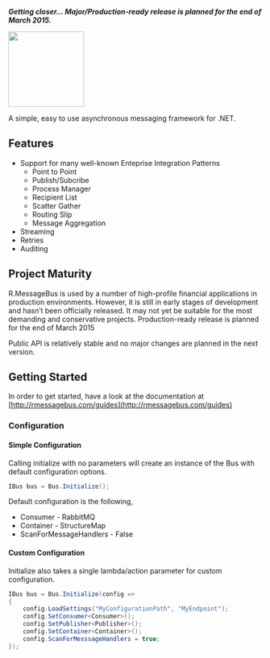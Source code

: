 **_Getting closer... Major/Production-ready release is planned for the end of March 2015._**

<img src="https://raw.githubusercontent.com/R-Suite/R.MessageBus/master/logo/logo.png" height="150">

A simple, easy to use asynchronous messaging framework for .NET.

## Features
* Support for many well-known Enteprise Integration Patterns
    - Point to Point
    - Publish/Subcribe
    - Process Manager
    - Recipient List
    - Scatter Gather
    - Routing Slip
    - Message Aggregation
* Streaming
* Retries
* Auditing


## Project Maturity
R.MessageBus is used by a number of high-profile financial applications in production environments. However,  it is still in early stages of development and hasn’t been officially released.  It may not yet be suitable for the most demanding and conservative projects. Production-ready release is planned for the end of March 2015

Public API is relatively stable and no major changes are planned in the next version.


## Getting Started

In order to get started, have a look at the documentation at [http://rmessagebus.com/guides](http://rmessagebus.com/guides)

### Configuration

#### Simple Configuration

Calling initialize with no parameters will create an instance of the Bus with default configuration options.

```c#
IBus bus = Bus.Initialize();
```

Default configuration is the following,

* Consumer - RabbitMQ
* Container - StructureMap
* ScanForMessageHandlers - False

#### Custom Configuration

Initialize also takes a single lambda/action parameter for custom configuration.

```c#
IBus bus = Bus.Initialize(config =>
{
    config.LoadSettings("MyConfigurationPath", "MyEndpoint");
    config.SetConsumer<Consumer>();
    config.SetPublisher<Publisher>();
    config.SetContainer<Container>();
    config.ScanForMesssageHandlers = true;
});
```



